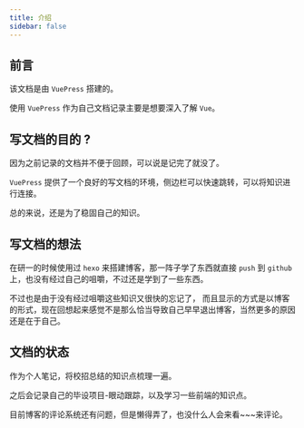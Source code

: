 ```yaml
---
title: 介绍
sidebar: false
---
```


## 前言

该文档是由 `VuePress` 搭建的。

使用 `VuePress` 作为自己文档记录主要是想要深入了解 `Vue`。



## 写文档的目的 ? <Badge text="目的" type="warn"/>

因为之前记录的文档并不便于回顾，可以说是记完了就没了。

`VuePress` 提供了一个良好的写文档的环境，侧边栏可以快速跳转，可以将知识进行连接。

总的来说，还是为了稳固自己的知识。



## 写文档的想法

在研一的时候使用过 `hexo` 来搭建博客，那一阵子学了东西就直接 `push` 到 `github` 上，也没有经过自己的咀嚼，不过还是学到了一些东西。

不过也是由于没有经过咀嚼这些知识又很快的忘记了， 而且显示的方式是以博客的形式，现在回想起来感觉不是那么恰当导致自己早早退出博客，当然更多的原因还是在于自己。




## 文档的状态 <Badge text="19-10-12 新增" />

作为个人笔记，将校招总结的知识点梳理一遍。

之后会记录自己的毕设项目-眼动跟踪，以及学习一些前端的知识点。

目前博客的评论系统还有问题，但是懒得弄了，也没什么人会来看~~~来评论。
